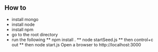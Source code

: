 ## How to
* install mongo
* install node
* install npm
* go to the root directory
* run the following
** npm install .
** node startSeed.js
** then control+c out
** then node start.js
Open a browser to http://localhost:3000